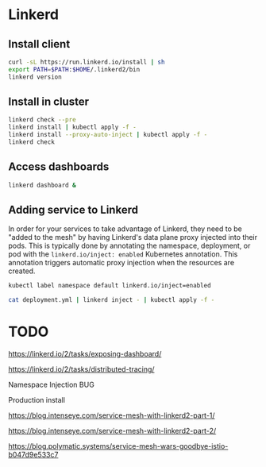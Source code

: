 # Linkerd

## Install client

````bash
curl -sL https://run.linkerd.io/install | sh
export PATH=$PATH:$HOME/.linkerd2/bin
linkerd version
````

## Install in cluster

```bash
linkerd check --pre
linkerd install | kubectl apply -f -
linkerd install --proxy-auto-inject | kubectl apply -f -
linkerd check
```

## Access dashboards

```bash
linkerd dashboard &
```

## Adding service to Linkerd

In order for your services to take advantage of Linkerd, they need to be "added to the mesh" by having Linkerd's data plane proxy injected into their pods. This is typically done by annotating the namespace, deployment, or pod with the `linkerd.io/inject: enabled` Kubernetes annotation. This annotation triggers automatic proxy injection when the resources are created.

```bash
kubectl label namespace default linkerd.io/inject=enabled
```

```bash
cat deployment.yml | linkerd inject - | kubectl apply -f -
```



# TODO

https://linkerd.io/2/tasks/exposing-dashboard/

https://linkerd.io/2/tasks/distributed-tracing/

Namespace Injection BUG

Production install

https://blog.intenseye.com/service-mesh-with-linkerd2-part-1/

https://blog.intenseye.com/service-mesh-with-linkerd2-part-2/

https://blog.polymatic.systems/service-mesh-wars-goodbye-istio-b047d9e533c7

